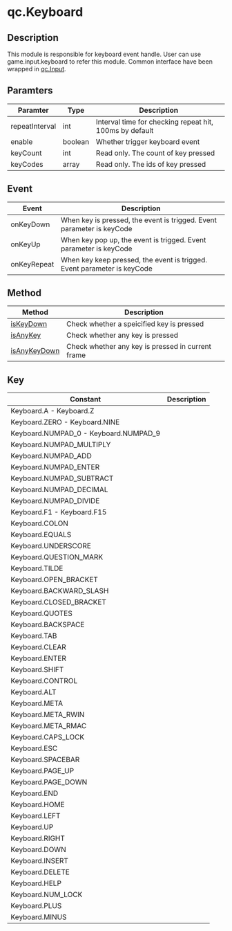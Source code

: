 # qc.Keyboard

## Description
This module is responsible for keyboard event handle. User can use game.input.keyboard to refer this module.
Common interface have been wrapped in [qc.Input](Input.md).

## Paramters
| Paramter | Type | Description |
| ------------- |-------------|-------------|
| repeatInterval | int | Interval time for checking repeat hit, 100ms by default |
| enable | boolean | Whether trigger keyboard event |
| keyCount | int | Read only. The count of key pressed |
| keyCodes | array | Read only. The ids of key pressed |

## Event
| Event | Description |
| ------------- |-------------|
| onKeyDown | When key is pressed, the event is trigged. Event parameter is keyCode |
| onKeyUp| When key pop up, the event is trigged. Event parameter is keyCode |
| onKeyRepeat| When key keep pressed, the event is trigged. Event parameter is keyCode |

## Method
| Method | Description |
| ------------- |-------------|
| [isKeyDown](Keyboard_isKeyDown.md) | Check whether a speicified key is pressed |
| [isAnyKey](Keyboard_isAnyKey.md) | Check whether any key is pressed |
| [isAnyKeyDown](Keyboard_isAnyKeyDown.md) | Check whether any key is pressed in current frame |

## Key
| Constant | Description |
| ------------- |-------------|
| Keyboard.A - Keyboard.Z |  |
| Keyboard.ZERO - Keyboard.NINE |  |
| Keyboard.NUMPAD_0 - Keyboard.NUMPAD_9 |  |
| Keyboard.NUMPAD_MULTIPLY | |
| Keyboard.NUMPAD_ADD | |
| Keyboard.NUMPAD_ENTER | |
| Keyboard.NUMPAD_SUBTRACT | |
| Keyboard.NUMPAD_DECIMAL | |
| Keyboard.NUMPAD_DIVIDE | |
| Keyboard.F1 - Keyboard.F15 |  |
| Keyboard.COLON | |
| Keyboard.EQUALS | |
| Keyboard.UNDERSCORE | |
| Keyboard.QUESTION_MARK | |
| Keyboard.TILDE | |
| Keyboard.OPEN_BRACKET | |
| Keyboard.BACKWARD_SLASH | |
| Keyboard.CLOSED_BRACKET | |
| Keyboard.QUOTES | |
| Keyboard.BACKSPACE | |
| Keyboard.TAB | |
| Keyboard.CLEAR | |
| Keyboard.ENTER | |
| Keyboard.SHIFT | |
| Keyboard.CONTROL | |
| Keyboard.ALT | |
| Keyboard.META | |
| Keyboard.META_RWIN | |
| Keyboard.META_RMAC | |
| Keyboard.CAPS_LOCK | |
| Keyboard.ESC | |
| Keyboard.SPACEBAR | |
| Keyboard.PAGE_UP | |
| Keyboard.PAGE_DOWN | |
| Keyboard.END | |
| Keyboard.HOME | |
| Keyboard.LEFT | |
| Keyboard.UP | |
| Keyboard.RIGHT | |
| Keyboard.DOWN | |
| Keyboard.INSERT | |
| Keyboard.DELETE | |
| Keyboard.HELP | |
| Keyboard.NUM_LOCK | |
| Keyboard.PLUS | |
| Keyboard.MINUS | |
